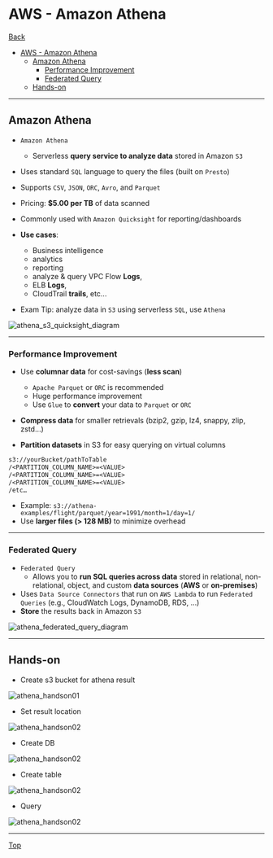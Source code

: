 # AWS - Amazon Athena

[Back](../index.md)

- [AWS - Amazon Athena](#aws---amazon-athena)
  - [Amazon Athena](#amazon-athena)
    - [Performance Improvement](#performance-improvement)
    - [Federated Query](#federated-query)
  - [Hands-on](#hands-on)

---

## Amazon Athena

- `Amazon Athena`

  - Serverless **query service to analyze data** stored in Amazon `S3`

- Uses standard `SQL` language to query the files (built on `Presto`)
- Supports `CSV`, `JSON`, `ORC`, `Avro`, and `Parquet`
- Pricing: **$5.00 per TB** of data scanned
- Commonly used with `Amazon Quicksight` for reporting/dashboards

- **Use cases**:

  - Business intelligence
  - analytics
  - reporting
  - analyze & query VPC Flow **Logs**,
  - ELB **Logs**,
  - CloudTrail **trails**, etc...

- Exam Tip: analyze data in `S3` using serverless `SQL`, use `Athena`

![athena_s3_quicksight_diagram](./pic/athena_s3_quicksight_diagram.png)

---

### Performance Improvement

- Use **columnar data** for cost-savings (**less scan**)

  - `Apache Parquet` or `ORC` is recommended
  - Huge performance improvement
  - Use `Glue` to **convert** your data to `Parquet` or `ORC`

- **Compress data** for smaller retrievals (bzip2, gzip, lz4, snappy, zlip, zstd…)
- **Partition datasets** in S3 for easy querying on virtual columns

```txt
s3://yourBucket/pathToTable
/<PARTITION_COLUMN_NAME>=<VALUE>
/<PARTITION_COLUMN_NAME>=<VALUE>
/<PARTITION_COLUMN_NAME>=<VALUE>
/etc…
```

- Example: `s3://athena-examples/flight/parquet/year=1991/month=1/day=1/`
- Use **larger files (> 128 MB)** to minimize overhead

---

### Federated Query

- `Federated Query`
  - Allows you to **run SQL queries across data** stored in relational, non-relational, object, and custom **data sources** (**AWS** or **on-premises**)
- Uses `Data Source Connectors` that run on `AWS Lambda` to run `Federated Queries` (e.g., CloudWatch Logs, DynamoDB, RDS, …)
- **Store** the results back in Amazon `S3`

![athena_federated_query_diagram](./pic/athena_federated_query_diagram.png)

---

## Hands-on

- Create s3 bucket for athena result

![athena_handson01](./pic/athena_handson01.png)

- Set result location

![athena_handson02](./pic/athena_handson02.png)

- Create DB

![athena_handson02](./pic/athena_handson03.png)

- Create table

![athena_handson02](./pic/athena_handson04.png)

- Query

![athena_handson02](./pic/athena_handson05.png)

---

[Top](#aws---amazon-athena)
